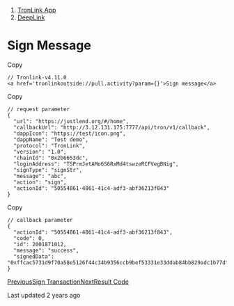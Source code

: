   1. [TronLink App](/tronlink-app)
  2. [DeepLink](/tronlink-app/deeplink)



# Sign Message

Copy
    
    
    // Tronlink-v4.11.0
    <a href='tronlinkoutside://pull.activity?param={}'>Sign message</a>

Copy
    
    
    // request parameter
    {
      "url": "https://justlend.org/#/home",
      "callbackUrl": "http://3.12.131.175:7777/api/tron/v1/callback",
      "dappIcon": "https://test/icon.png",
      "dappName": "Test demo",
      "protocol": "TronLink",
      "version": "1.0",
      "chainId": "0x2b6653dc",
      "loginAddress": "TSPrmJetAMo6S6RxMd4tswzeRCFVegBNig",
      "signType": "signStr",
      "message": "abc",
      "action": "sign",
      "actionId": "50554861-4861-41c4-adf3-abf36213f843"
    }

Copy
    
    
    // callback parameter
    {
      "actionId": "50554861-4861-41c4-adf3-abf36213f843",
      "code": 0,
      "id": 2001871012,
      "message": "success",
      "signedData": "0xffcac5731d9f70a58e5126f44c34b9356ccb9bef53331e33ddab84bb829adc1b77df24362348f8d46e506b489b4af4496600799b173e708faf1b9db99da9d13c1b"
    }

[PreviousSign Transaction](/tronlink-app/deeplink/sign-transaction)[NextResult Code](/tronlink-app/deeplink/result-code)

Last updated 2 years ago
